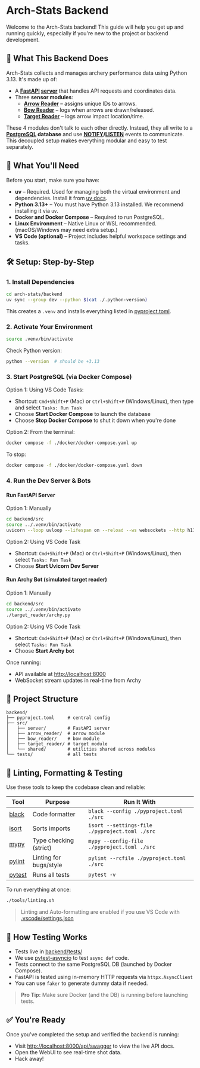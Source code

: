 # Arch-Stats Backend

Welcome to the Arch-Stats backend! This guide will help you get up and running quickly, especially if you're new to the project or backend development.

## 🚀 What This Backend Does

Arch-Stats collects and manages archery performance data using Python 3.13. It's made up of:

* A **[FastAPI](https://fastapi.tiangolo.com/) [server](./src/server/)** that handles API requests and coordinates data.
* Three **sensor modules**:
  * **[Arrow Reader](./src/arrow_reader/)** – assigns unique IDs to arrows.
  * **[Bow Reader](./src/bow_reader/)** – logs when arrows are drawn/released.
  * **[Target Reader](./src/target_reader/)** – logs arrow impact location/time.

These 4 modules don't talk to each other directly. Instead, they all write to a **[PostgreSQL](https://www.postgresql.org/docs/) database** and use **[NOTIFY](https://www.postgresql.org/docs/current/sql-notify.html)/[LISTEN](https://www.postgresql.org/docs/current/sql-listen.html)** events to communicate. This decoupled setup makes everything modular and easy to test separately.

## 🧰 What You'll Need

Before you start, make sure you have:

* **uv** – Required. Used for managing both the virtual environment and dependencies. Install it from [uv docs](https://docs.astral.sh/uv).
* **Python 3.13+** – You must have Python 3.13 installed. We recommend installing it via `uv`.
* **Docker and Docker Compose** – Required to run PostgreSQL.
* **Linux Environment** – Native Linux or WSL recommended. (macOS/Windows may need extra setup.)
* **VS Code (optional)** – Project includes helpful workspace settings and tasks.

## 🛠️ Setup: Step-by-Step

### 1.  Install Dependencies

```bash
cd arch-stats/backend
uv sync --group dev --python $(cat ./.python-version)
```

This creates a `.venv` and installs everything listed in [pyproject.toml](./pyproject.toml).

### 2. Activate Your Environment

```bash
source .venv/bin/activate
```

Check Python version:

```bash
python --version  # should be +3.13
```

### 3. Start PostgreSQL (via Docker Compose)

Option 1: Using VS Code Tasks:

* Shortcut: `Cmd+Shift+P` (Mac) or `Ctrl+Shift+P` (Windows/Linux), then type and select `Tasks: Run Task`
* Choose **Start Docker Compose** to launch the database
* Choose **Stop Docker Compose** to shut it down when you're done

Option 2: From the terminal:

```bash
docker compose -f ./docker/docker-compose.yaml up
```

To stop:

```bash
docker compose -f ./docker/docker-compose.yaml down
```

### 4. Run the Dev Server & Bots

#### Run FastAPI Server

Option 1: Manually

```bash
cd backend/src
source ../.venv/bin/activate
uvicorn --loop uvloop --lifespan on --reload --ws websockets --http h11 --use-colors --log-level debug --timeout-graceful-shutdown 10 --factory --limit-concurrency 10 server.app:run
```

Option 2: Using VS Code Task

* Shortcut: `Cmd+Shift+P` (Mac) or `Ctrl+Shift+P` (Windows/Linux), then select `Tasks: Run Task`
* Choose **Start Uvicorn Dev Server**

#### Run Archy Bot (simulated target reader)

Option 1: Manually

```bash
cd backend/src
source ../.venv/bin/activate
./target_reader/archy.py
```

Option 2: Using VS Code Task

* Shortcut: `Cmd+Shift+P` (Mac) or `Ctrl+Shift+P` (Windows/Linux), then select `Tasks: Run Task`
* Choose **Start Archy bot**

Once running:

* API available at <http://localhost:8000>
* WebSocket stream updates in real-time from Archy

## 📁 Project Structure

```text
backend/
├── pyproject.toml     # central config
├── src/
│   ├── server/        # FastAPI server
│   ├── arrow_reader/  # arrow module
│   ├── bow_reader/    # bow module
│   ├── target_reader/ # target module
│   └── shared/        # utilities shared across modules
└── tests/             # all tests
```

## 🧹 Linting, Formatting & Testing

Use these tools to keep the codebase clean and reliable:

| Tool                                                      | Purpose                | Run It With                                    |
| --------------------------------------------------------- | ---------------------- | ---------------------------------------------- |
| [black](https://black.readthedocs.io/en/stable/)          | Code formatter         | `black --config ./pyproject.toml ./src`        |
| [isort](https://pycqa.github.io/isort/)                   | Sorts imports          | `isort --settings-file ./pyproject.toml ./src` |
| [mypy](https://mypy.readthedocs.io/en/stable/)            | Type checking (strict) | `mypy --config-file ./pyproject.toml ./src`    |
| [pylint](https://pylint.readthedocs.io/en/stable/)        | Linting for bugs/style | `pylint --rcfile ./pyproject.toml ./src`       |
| [pytest](https://docs.pytest.org/en/stable/contents.html) | Runs all tests         | `pytest -v`                                    |

To run everything at once:

```bash
./tools/linting.sh
```

> Linting and Auto-formatting are enabled if you use VS Code with [.vscode/settings.json](../.vscode/settings.json)

## 🧪 How Testing Works

* Tests live in [backend/tests/](./tests/)
* We use [pytest-asyncio](https://pytest-asyncio.readthedocs.io/en/stable/) to test `async def` code.
* Tests connect to the same PostgreSQL DB (launched by Docker Compose).
* FastAPI is tested using in-memory HTTP requests via `httpx.AsyncClient`
* You can use `faker` to generate dummy data if needed.

> **Pro Tip:** Make sure Docker (and the DB) is running before launching tests.

## ✅ You're Ready

Once you've completed the setup and verified the backend is running:

* Visit <http://localhost:8000/api/swagger> to view the live API docs.
* Open the WebUI to see real-time shot data.
* Hack away!
